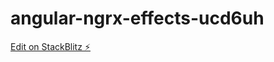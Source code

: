 # angular-ngrx-effects-ucd6uh

[Edit on StackBlitz ⚡️](https://stackblitz.com/edit/angular-ngrx-effects-ucd6uh)